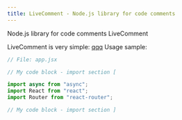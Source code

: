 ```yaml
---
title: LiveComment - Node.js library for code comments
---
```

Node.js library for code comments LiveComment 

LiveComment is very simple:
<a href="/">qqq</a>
Usage sample:
```javascript
// File: app.jsx

// My code block - import section [

import async from "async";
import React from "react";
import Router from "react-router";

// My code block - import section ]
```